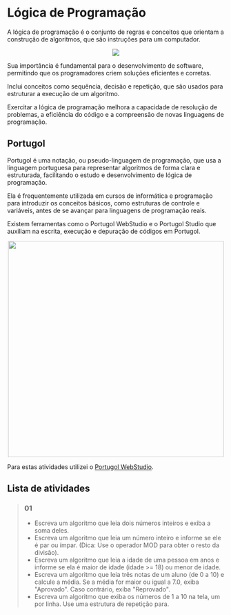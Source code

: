 # Lógica de Programação 
A lógica de programação é o conjunto de regras e conceitos que orientam a construção de algoritmos, que são instruções para um computador. 
<p align='center'>
    <img src='https://assets-blog.hostgator.com.br/wp-content/uploads/2016/09/logica-de-programacao-blog.webp'/>
</p>

Sua importância é fundamental para o desenvolvimento de software, permitindo que os programadores criem soluções eficientes e corretas. 

Inclui conceitos como sequência, decisão e repetição, que são usados para estruturar a execução de um algoritmo. 

Exercitar a lógica de programação melhora a capacidade de resolução de problemas, a eficiência do código e a compreensão de novas linguagens de programação. 

## Portugol
Portugol é uma notação, ou pseudo-linguagem de programação, que usa a linguagem portuguesa para representar algoritmos de forma clara e estruturada, facilitando o estudo e desenvolvimento de lógica de programação.

Ela é frequentemente utilizada em cursos de informática e programação para introduzir os conceitos básicos, como estruturas de controle e variáveis, antes de se avançar para linguagens de programação reais. 

Existem ferramentas como o Portugol WebStudio e o Portugol Studio que auxiliam na escrita, execução e depuração de códigos em Portugol. 

<p align='center'>
    <img src='https://repository-images.githubusercontent.com/2157104/7550db00-8d52-11eb-9f0e-133d434bbfe1' width=500
</p>

Para estas atividades utilizei o [Portugol WebStudio](https://portugol.dev/).

## Lista de atividades
> ### 01
>
>* Escreva um algoritmo que leia dois números inteiros e exiba a soma deles.
>* Escreva um algoritmo que leia um número inteiro e informe se ele é par ou ímpar. (Dica: Use o operador MOD para obter o resto da divisão).
>* Escreva um algoritmo que leia a idade de uma pessoa em anos e informe se ela é maior de idade (idade >= 18) ou menor de idade.
>* Escreva um algoritmo que leia três notas de um aluno (de 0 a 10) e calcule a média. Se a média for maior ou igual a 7.0, exiba "Aprovado". Caso contrário, exiba "Reprovado".
>* Escreva um algoritmo que exiba os números de 1 a 10 na tela, um por linha. Use uma estrutura de repetição para.


